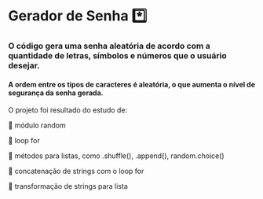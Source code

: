 # Gerador de Senha :asterisk:

### O código gera uma senha aleatória de acordo com a quantidade de letras, símbolos e números que o usuário desejar.

#### A ordem entre os tipos de caracteres é aleatória, o que aumenta o nível de segurança da senha gerada.

O projeto foi resultado do estudo de:

:round_pushpin: módulo random

:round_pushpin: loop for

:round_pushpin: métodos para listas, como .shuffle(), .append(), random.choice()

:round_pushpin: concatenação de strings com o loop for

:round_pushpin: transformação de strings para lista
